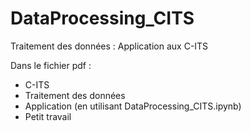 # DataProcessing_CITS
Traitement des données : Application aux C-ITS

Dans le fichier pdf :
- C-ITS
- Traitement des données
- Application (en utilisant DataProcessing_CITS.ipynb)
- Petit travail
